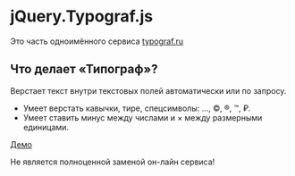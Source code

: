 # jQuery.Typograf.js #

Это часть одноимённого сервиса [typograf.ru](http://typograf.ru)

## Что делает «Типограф»? ##

Верстает текст внутри текстовых полей автоматически или по запросу.

* Умеет верстать кавычки, тире, спецсимволы: …, ©, ®, ™, ₽.
* Умеет ставить минус между числами и × между размерными единицами.

[Демо](http://spearance.ru/parser3/typograf/)

Не является полноценной заменой он-лайн сервиса!